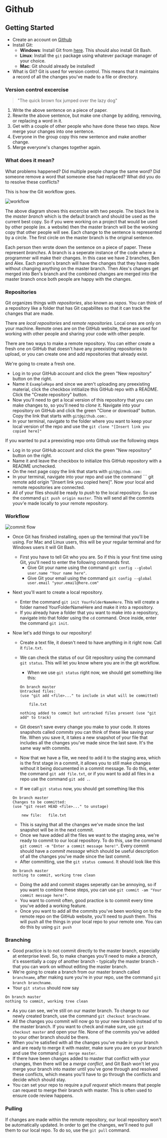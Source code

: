 # Github
## Getting Started
* Create an account on [Github](github.com)
* Install Git:
  * __Windows__: Install Git from [here](https://www.git-scm.com/download). This should also install Git Bash.
  * __Linux__: Install the ``` git ``` package using whatever package manager of your choice.
  * __Mac__: Git should already be installed!
* What is Git?
Git is used for version control. This means that it maintains a record of all the changes you've made to a file or directory.
### Version control excercise
> "The quick brown fox jumped over the lazy dog"
1. Write the above sentence on a piece of paper.
2. Rewrite the above sentence, but make one change by adding, removing, or replacing a word in it.
3. Get with a couple of other people who have done these two steps. Now merge your changes into one sentence.
4. Everyone in the group copy this new sentence and make another change.
5. Merge everyone's changes together again.
### What does it mean?
What problems happened? Did multiple people change the same word? Did someone remove a word that someone else had replaced? What did you do to resolve these conflicts?

This is how the Git workflow goes.

![workflow](https://github.com/OKStateACM/GitHubNotes2019/blob/master/versionControl.png)

The above diagram shows this excercise with two people. The black line is the _master branch_ which is the default branch and should be used as the current best copy. So if you were working on a project that would be used by other people (ex. a website) then the master branch will be the working copy that other people will see. Each change to the sentence is represented by a circle. The first circle on the master branch is the original sentence.

Each person then wrote down the sentence on a piece of paper. These represent _branches_. A branch is a seperate instance of the code where a programmer will make their changes. In this case we have 2 branches, Ben and Alex. Each person's branch will have the changes that they have made without changing anything on the master branch. Then Alex's changes get merged into Ben's branch and the combined changes are merged into the master branch once both people are happy with the changes.

### Repositories

Git organizes things with _repositories_, also known as _repos_. You can think of a repository like a folder that has Git capabilites so that it can track the changes that are made.

There are _local repositories_ and _remote repositories_. Local ones are only on your machine. Remote ones are on the GitHub website, these are used for working with other people and sharing your code with other people.

There are two ways to make a remote repository. You can either create a fresh one on GitHub that doesn't have any preexisting repositories to upload, or you can create one and add repositories that already exist.

We're going to create a fresh one.
* Log in to your GitHub account and click the green "New repository" button on the right.
* Name it ``` ExampleRepo ``` and since we aren't uploading any preexisting material, click the checkbox intitialize this GitHub repo with a README. Click the "Create repository" button.
* Now you'll need to get a local version of this repository that you can make changes to, so you'll need to _clone_ it. Navigate into your repository on GitHub and click the green "Clone or download" button. Copy the link that starts with ``` git@github.com: ```.
* In your terminal, navigate to the folder where you want to keep your local version of the repo and use the ``` git clone "[Insert link you copied here]" ``` 

If you wanted to put a preexisting repo onto Github use the following steps
* Log in to your GitHub account and click the green "New repository" button on the right.
* Name it and leave the checkbox to initialize this GitHub repository with a README unchecked.
* On the next page copy the link that starts with ``` git@github.com: ```
* In your terminal, navigate into your repo and use the command ``` git remote add origin "[Insert link you copied here]". Now your local and remote repositories are connected.
* All of your files should be ready to _push_ to the local repository. So use the command ``` git push origin master ```. This will send all the commits youv'e made locally to your remote repository.
### Workflow

![commit flow](https://github.com/OKStateACM/GitHubNotes2019/blob/master/git-local-remote.png)

* Once Git has finished installing, open up the terminal that you'll be using. For Mac and Linux users, this will be your regular terminal and for Windows users it will Git Bash.
	* First you have to tell Git who you are. So if this is your first time using Git, you'll need to enter the following commands first.
		* Give Git your name using the command ``` git config --global user.name "Your name here" ```.
		* Give Git your email using the command ``` git config --global user.email "your.email@here.com" ```
* Next you'll want to create a local repository.
	* Enter the command ``` git init YourFolderNameHere ```. This will create a folder named YourFolderNameHere and make it into a repository.
	* If you already have a folder that you want to make into a repository, navigate into that folder using the ``` cd ``` command. Once inside, enter the command ``` git init ```.
* Now let's add things to our repository!
	* Create a text file, it doesn't need to have anything in it right now. Call it ``` file.txt ```.
	* We can check the status of our Git repository using the command ``` git status ```. This will let you know where you are in the git workflow.
		* When we use ``` git status ``` right now, we should get something like this:
		
		```
		On branch master
		Untracked files:
		(use "git add <file>..." to include in what will be committed)

			file.txt

		nothing added to commit but untracked files present (use "git add" to track)
		```
	* Git doesn't save every change you make to your code. It stores snapshots called _commits_ you can think of these like saving your file. When you save it, it takes a new snapshot of your file that includes all the changes you've made since the last save. It's the same way with commits. 
	* Now that we have a file, we need to add it to the staging area, which is the first stage in a commit, it allows you to still make changes without it being documented in a commit message. To do this, enter the command ``` git add file.txt ```, or if you want to add all files in a repo use the command ``` git add . ```.
	* If we call ``` git status ``` now, you should get something like this
	
	```
	On branch master
	Changes to be committed:
	(use "git reset HEAD <file>..." to unstage)

		new file:   file.txt
	```
	* This is saying that all the changes we've made since the last snapshot will be in the next commit.
	* Once we have added all the files we want to the staging area, we're ready to commit to our local repository. To do this, use the command ``` git commit -m "Enter a commit message here!" ```. Every commit should have a _commit message_ which should be useful description of all the changes you've made since the last commit.
	* After committing, use the ``` git status command ```. It should look like this
	```
	On branch master
	nothing to commit, working tree clean
	```
	* Doing the add and commit stages seperatly can be annoying, so if you want to combine these steps, you can use ``` git commit -am "Your commit message here!" ```.
	* You want to commit often, good practice is to commit every time you've added a working feature.
	* Once you want to add all the commits you've been working on to the remote repo on the GitHub website, you'll need to _push_ them. This will push all the things in your local repo to your remote one. You can do this by using ``` git push ```
### Branching
* Good practice is to not commit directly to the master branch, especially at enterprise level. So, to make changes you'll need to make a _branch_, it's essentially a copy of another branch - typically the master branch - that you can work on without editing the master branch.
* We're going to create a branch from our master branch called ``` branchname ```, after making sure you're in your repo, use the command ``` git branch branchname ```.
* Your ``` git status ``` should now say 
```
On branch master
nothing to commit, working tree clean
```
* As you can see, we're still on our master branch. To change to our newly created branch, use the command ``` git checkout branchname ```.
* All the changes you commit will now go to your new branch instead of to the master branch. If you want to check and make sure, use ``` git checkout master ``` and open your file. None of the commits you've added to your other branch should be there.
* When you're satisfied with all the changes you've made in your branch and are ready to merge it with master, make sure you are on your branch and use the command ``` git merge master ```.
* If there have been changes added to master that conflict with your changes, then there will be a _merge conflict_, and Git Bash won't let you merge your branch into master until you've gone through and resolved these conflicts, which means you'll have to go through the conflicts and decide which should stay.
* You can set your repo to require a _pull request_ which means that people can request to merge their branch with master. This is often used to ensure code review happens.
### Pulling
If changes are made within the remote repository, our local repository won't be automatically updated. In order to get the changes, we'll need to pull them to our local repo. To do so, use the ``` git pull ``` command. 